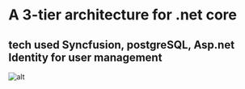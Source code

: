 # A 3-tier architecture for .net core

## tech used Syncfusion, postgreSQL, Asp.net Identity for user management

![alt]('./POSTGESQLCRUD.UI/wwwroot/img.png')

